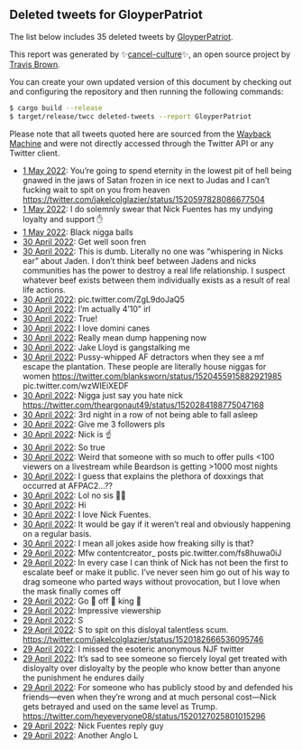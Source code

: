 ## Deleted tweets for GloyperPatriot

The list below includes 35 deleted tweets by
[GloyperPatriot](https://twitter.com/GloyperPatriot).



This report was generated by ✨[cancel-culture](https://github.com/travisbrown/cancel-culture)✨,
an open source project by [Travis Brown](https://twitter.com/travisbrown).

You can create your own updated version of this document by checking out and configuring the
repository and then running the following commands:

```bash
$ cargo build --release
$ target/release/twcc deleted-tweets --report GloyperPatriot
```

Please note that all tweets quoted here are sourced from the
[Wayback Machine](https://web.archive.org) and were not directly accessed through the Twitter API or
any Twitter client.

* [ 1 May 2022](https://web.archive.org/web/20220501030735/https://twitter.com/GloyperPatriot/status/1520600710978494464): You’re going to spend eternity in the lowest pit of hell being gnawed in the jaws of Satan frozen in ice next to Judas and I can’t fucking wait to spit on you from heaven https://twitter.com/jakelcolglazier/status/1520597828086677504 <!--1520600710978494464-->
* [ 1 May 2022](https://web.archive.org/web/20220501012141/https://twitter.com/GloyperPatriot/status/1520573981459374084): I do solemnly swear that Nick Fuentes has my undying loyalty and support ✋ <!--1520573981459374084-->
* [ 1 May 2022](https://web.archive.org/web/20220501010330/https://twitter.com/GloyperPatriot/status/1520569436910104576): Black nigga balls <!--1520569436910104576-->
* [30 April 2022](https://web.archive.org/web/20220430235146/https://twitter.com/GloyperPatriot/status/1520551222016716800): Get well soon fren <!--1520551222016716800-->
* [30 April 2022](https://web.archive.org/web/20220430230522/https://twitter.com/GloyperPatriot/status/1520539718387130375): This is dumb. Literally no one was “whispering in Nicks ear” about Jaden. I don’t think beef between Jadens and nicks communities has the power to destroy a real life relationship. I suspect whatever beef exists between them individually exists as a result of real life actions. <!--1520539718387130375-->
* [30 April 2022](https://web.archive.org/web/20220430220329/https://twitter.com/GloyperPatriot/status/1520523978590273537): pic.twitter.com/ZgL9doJaQ5 <!--1520523978590273537-->
* [30 April 2022](https://web.archive.org/web/20220430214409/https://twitter.com/GloyperPatriot/status/1520519270148583426): I’m actually 4’10” irl <!--1520519270148583426-->
* [30 April 2022](https://web.archive.org/web/20220430213813/https://twitter.com/GloyperPatriot/status/1520517840289337351): True! <!--1520517840289337351-->
* [30 April 2022](https://web.archive.org/web/20220430213803/https://twitter.com/GloyperPatriot/status/1520517731073904642): I love domini canes <!--1520517731073904642-->
* [30 April 2022](https://web.archive.org/web/20220430183852/https://twitter.com/GloyperPatriot/status/1520472710811426816): Really mean dump happening now <!--1520472710811426816-->
* [30 April 2022](https://web.archive.org/web/20220430182539/https://twitter.com/GloyperPatriot/status/1520468792790368256): Jake Lloyd is gangstalking me <!--1520468792790368256-->
* [30 April 2022](https://web.archive.org/web/20220430174626/https://twitter.com/GloyperPatriot/status/1520459384077402112): Pussy-whipped AF detractors when they see a mf escape the plantation. These people are literally house niggas for women  https://twitter.com/blanksworn/status/1520455915882921985  pic.twitter.com/wzWIEiXEDF <!--1520459384077402112-->
* [30 April 2022](https://web.archive.org/web/20220430123841/https://twitter.com/GloyperPatriot/status/1520381967031803904): Nigga just say you hate nick https://twitter.com/theargonaut49/status/1520284188775047168 <!--1520381967031803904-->
* [30 April 2022](https://web.archive.org/web/20220430061128/https://twitter.com/GloyperPatriot/status/1520284560474488832): 3rd night in a row of not being able to fall asleep <!--1520284560474488832-->
* [30 April 2022](https://web.archive.org/web/20220430050735/https://twitter.com/GloyperPatriot/status/1520268418649399296): Give me 3 followers pls <!--1520268418649399296-->
* [30 April 2022](https://web.archive.org/web/20220430040149/https://twitter.com/GloyperPatriot/status/1520251999660670976): Nick is ☝️ <!--1520251999660670976-->
* [30 April 2022](https://web.archive.org/web/20220430040155/https://twitter.com/GloyperPatriot/status/1520251938381516800): So true <!--1520251938381516800-->
* [30 April 2022](https://web.archive.org/web/20220430012645/https://twitter.com/GloyperPatriot/status/1520212826693984264): Weird that someone with so much to offer pulls <100 viewers on a livestream while Beardson is getting >1000 most nights <!--1520212826693984264-->
* [30 April 2022](https://web.archive.org/web/20220430012212/https://twitter.com/GloyperPatriot/status/1520211746434207745): I guess that explains the plethora of doxxings that occurred at AFPAC2…?? <!--1520211746434207745-->
* [30 April 2022](https://web.archive.org/web/20220430011301/https://twitter.com/GloyperPatriot/status/1520209550128951296): Lol no sis 💅💅 <!--1520209550128951296-->
* [30 April 2022](https://web.archive.org/web/20220430010103/https://twitter.com/GloyperPatriot/status/1520206447014989824): Hi <!--1520206447014989824-->
* [30 April 2022](https://web.archive.org/web/20220430001809/https://twitter.com/GloyperPatriot/status/1520195659005059072): I love Nick Fuentes. <!--1520195659005059072-->
* [30 April 2022](https://web.archive.org/web/20220430001931/https://twitter.com/GloyperPatriot/status/1520195470026547200): It would be gay if it weren’t real and obviously happening on a regular basis. <!--1520195470026547200-->
* [30 April 2022](https://web.archive.org/web/20220430000717/https://twitter.com/GloyperPatriot/status/1520192847223345153): I mean all jokes aside how freaking silly is that? <!--1520192847223345153-->
* [29 April 2022](https://web.archive.org/web/20220429235905/https://twitter.com/GloyperPatriot/status/1520190877490196480): Mfw contentcreator_ posts pic.twitter.com/fs8huwa0iJ <!--1520190877490196480-->
* [29 April 2022](https://web.archive.org/web/20220429235559/https://twitter.com/GloyperPatriot/status/1520190156044701697): In every case I can think of Nick has not been the first to escalate beef or make it public. I’ve never seen him go out of his way to drag someone who parted ways without provocation, but I love when the mask finally comes off <!--1520190156044701697-->
* [29 April 2022](https://web.archive.org/web/20220429235129/https://twitter.com/GloyperPatriot/status/1520188350015102982): Go 👏 off 👏 king 👏 <!--1520188350015102982-->
* [29 April 2022](https://web.archive.org/web/20220429234753/https://twitter.com/GloyperPatriot/status/1520188040571928576): Impressive viewership <!--1520188040571928576-->
* [29 April 2022](https://web.archive.org/web/20220429234627/https://twitter.com/GloyperPatriot/status/1520187707795853312): S <!--1520187727110619136-->
* [29 April 2022](https://web.archive.org/web/20220429234627/https://twitter.com/GloyperPatriot/status/1520187707795853312): S to spit on this disloyal talentless scum. https://twitter.com/jakelcolglazier/status/1520182666536095746 <!--1520187707795853312-->
* [29 April 2022](https://web.archive.org/web/20220429233112/https://twitter.com/GloyperPatriot/status/1520183855377965056): I missed the esoteric anonymous NJF twitter <!--1520183855377965056-->
* [29 April 2022](https://web.archive.org/web/20220429231726/https://twitter.com/GloyperPatriot/status/1520180184477052928): It’s sad to see someone so fiercely loyal get treated with disloyalty over disloyalty by the people who know better than anyone the punishment he endures daily <!--1520180184477052928-->
* [29 April 2022](https://web.archive.org/web/20220429231517/https://twitter.com/GloyperPatriot/status/1520179873414799361): For someone who has publicly stood by and defended his friends—even when they’re wrong and at much personal cost—Nick gets betrayed and used on the same level as Trump. https://twitter.com/heyeveryone08/status/1520127025801015296 <!--1520179873414799361-->
* [29 April 2022](https://web.archive.org/web/20220429194316/https://twitter.com/GloyperPatriot/status/1520126547121917952): Nick Fuentes reply guy <!--1520126547121917952-->
* [29 April 2022](https://web.archive.org/web/20220429194245/https://twitter.com/GloyperPatriot/status/1520126341311565825): Another Anglo L <!--1520126341311565825-->
